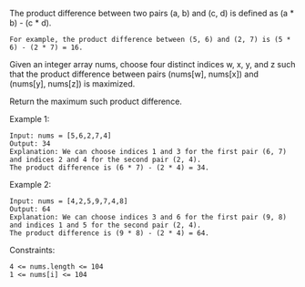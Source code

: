 The product difference between two pairs (a, b) and (c, d) is defined as (a * b) - (c * d).

    For example, the product difference between (5, 6) and (2, 7) is (5 * 6) - (2 * 7) = 16.

Given an integer array nums, choose four distinct indices w, x, y, and z such that the product difference between
pairs (nums[w], nums[x]) and (nums[y], nums[z]) is maximized.

Return the maximum such product difference.

Example 1:

    Input: nums = [5,6,2,7,4]
    Output: 34
    Explanation: We can choose indices 1 and 3 for the first pair (6, 7) and indices 2 and 4 for the second pair (2, 4).
    The product difference is (6 * 7) - (2 * 4) = 34.

Example 2:

    Input: nums = [4,2,5,9,7,4,8]
    Output: 64
    Explanation: We can choose indices 3 and 6 for the first pair (9, 8) and indices 1 and 5 for the second pair (2, 4).
    The product difference is (9 * 8) - (2 * 4) = 64.

Constraints:

    4 <= nums.length <= 104
    1 <= nums[i] <= 104
